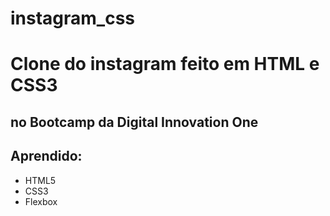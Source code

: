 # instagram_css

# Clone do instagram feito em HTML e CSS3
no Bootcamp da Digital Innovation One
--------------
## Aprendido:

 - HTML5
 - CSS3
 - Flexbox
